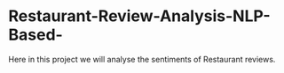 # Restaurant-Review-Analysis-NLP-Based-
Here in this project we will analyse the sentiments of Restaurant reviews. 
